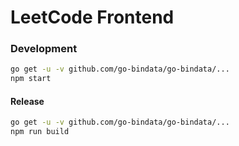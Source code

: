 # LeetCode Frontend

### Development

``` bash
go get -u -v github.com/go-bindata/go-bindata/...
npm start
```

#### Release

``` bash
go get -u -v github.com/go-bindata/go-bindata/...
npm run build
```
